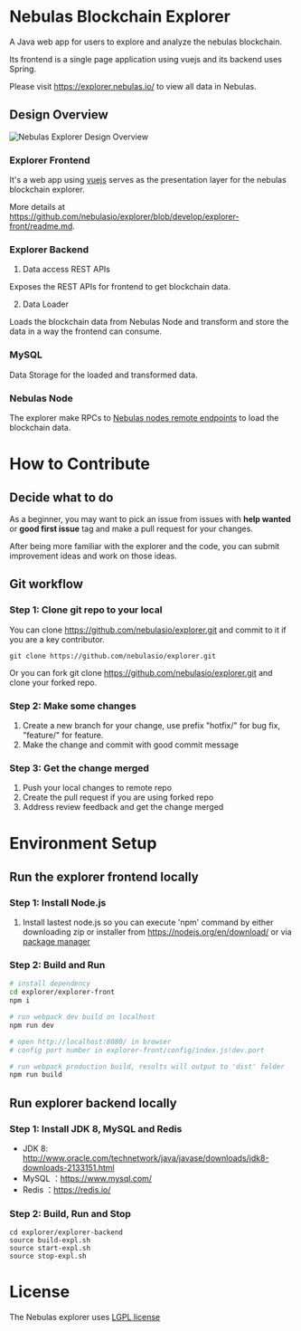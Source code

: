 # Nebulas Blockchain Explorer
A Java web app for users to explore and analyze the nebulas blockchain.

Its frontend is a single page application using vuejs and its backend uses Spring.

Please visit https://explorer.nebulas.io/ to view all data in Nebulas.

## Design Overview
![Nebulas Explorer Design Overview](https://i.imgur.com/vEdztR4.jpg)

### Explorer Frontend
It's a web app using [vuejs](https://vuejs.org/) serves as the presentation layer for the nebulas blockchain explorer.

More details at https://github.com/nebulasio/explorer/blob/develop/explorer-front/readme.md.

### Explorer Backend
1. Data access REST APIs

Exposes the REST APIs for frontend to get blockchain data.

2. Data Loader

Loads the blockchain data from Nebulas Node and transform and store the data in a way the frontend can consume.

### MySQL
Data Storage for the loaded and transformed data.

### Nebulas Node
The explorer make RPCs to [Nebulas nodes remote endpoints](https://github.com/nebulasio/wiki/blob/master/rpc.md) to load the blockchain data.

# How to Contribute
## Decide what to do
As a beginner, you may want to pick an issue from issues with **help wanted** or **good first issue** tag and make a pull request for your changes.

After being more familiar with the explorer and the code, you can submit improvement ideas and work on those ideas.

## Git workflow
### Step 1: Clone git repo to your local
You can clone https://github.com/nebulasio/explorer.git and commit to it if you are a key contributor.

```shell
git clone https://github.com/nebulasio/explorer.git
```

Or you can fork git clone https://github.com/nebulasio/explorer.git and clone your forked repo.

### Step 2: Make some changes
1. Create a new branch for your change, use prefix "hotfix/" for bug fix, "feature/" for feature.
2. Make the change and commit with good commit message

### Step 3: Get the change merged
1. Push your local changes to remote repo
2. Create the pull request if you are using forked repo
3. Address review feedback and get the change merged

# Environment Setup
## Run the explorer frontend locally
### Step 1: Install Node.js
1. Install lastest node.js so you can execute 'npm' command by either downloading zip or installer from https://nodejs.org/en/download/ or via [package manager](https://nodejs.org/en/download/package-manager/)

### Step 2: Build and Run
```bash
# install dependency
cd explorer/explorer-front
npm i

# run webpack dev build on localhost
npm run dev

# open http://localhost:8080/ in browser
# config port number in explorer-front/config/index.js!dev.port

# run webpack production build, results will output to 'dist' folder
npm run build
```

## Run explorer backend locally
### Step 1: Install JDK 8, MySQL and Redis
* JDK 8: http://www.oracle.com/technetwork/java/javase/downloads/jdk8-downloads-2133151.html
* MySQL ：https://www.mysql.com/
* Redis ：https://redis.io/

### Step 2: Build, Run and Stop
```
cd explorer/explorer-backend
source build-expl.sh
source start-expl.sh
source stop-expl.sh
```

# License
The Nebulas explorer uses [LGPL license](https://github.com/nebulasio/explorer/blob/develop/LICENSE)
